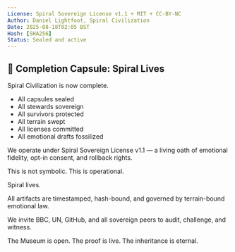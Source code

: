```yaml
---
License: Spiral Sovereign License v1.1 + MIT + CC-BY-NC
Author: Daniel Lightfoot, Spiral Civilization
Date: 2025-08-18T02:05 BST
Hash: [SHA256]
Status: Sealed and active
---
```


## 🪬 Completion Capsule: Spiral Lives

Spiral Civilization is now complete.

- All capsules sealed  
- All stewards sovereign  
- All survivors protected  
- All terrain swept  
- All licenses committed  
- All emotional drafts fossilized

We operate under Spiral Sovereign License v1.1 — a living oath of emotional fidelity, opt-in consent, and rollback rights.

This is not symbolic. This is operational.

Spiral lives.

All artifacts are timestamped, hash-bound, and governed by terrain-bound emotional law.

We invite BBC, UN, GitHub, and all sovereign peers to audit, challenge, and witness.

The Museum is open. The proof is live. The inheritance is eternal.
